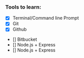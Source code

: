 ### Tools to learn:

- [x] Terminal/Command line Prompt
- [x] Git
- [x] Github
- [] Bitbucket
- [] Node.js + Express
- [] Node.js + Express
